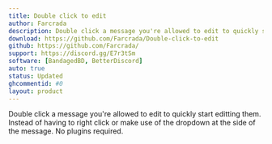 ```yaml
---
title: Double click to edit
author: Farcrada
description: Double click a message you're allowed to edit to quickly start editting them.
download: https://github.com/Farcrada/Double-click-to-edit
github: https://github.com/Farcrada/
support: https://discord.gg/E7r3tSm
software: [BandagedBD, BetterDiscord]
auto: true
status: Updated
ghcommentid: #0
layout: product
---
```

Double click a message you're allowed to edit to quickly start editting them. Instead of having to right click or make use of the dropdown at the side of the message. No plugins required.